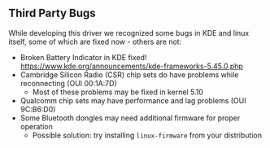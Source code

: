 ## Third Party Bugs

While developing this driver we recognized some bugs in KDE and linux itself,
some of which are fixed now - others are not:

* Broken Battery Indicator in KDE
  fixed! <https://www.kde.org/announcements/kde-frameworks-5.45.0.php>
* Cambridge Silicon Radio (CSR) chip sets do have problems while reconnecting (OUI 00:1A:7D)
  * Most of these problems may be fixed in kernel 5.10
* Qualcomm chip sets may have performance and lag problems (OUI 9C:B6:D0)
* Some Bluetooth dongles may need additional firmware for proper operation
  * Possible solution: try installing `linux-firmware` from your distribution
